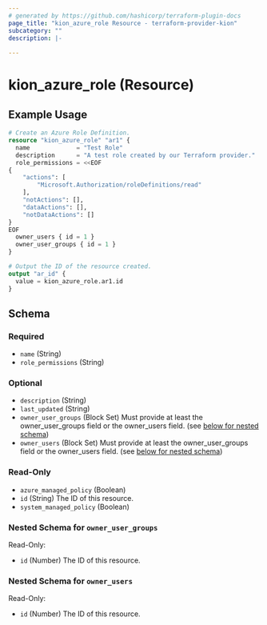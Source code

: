 ```yaml
---
# generated by https://github.com/hashicorp/terraform-plugin-docs
page_title: "kion_azure_role Resource - terraform-provider-kion"
subcategory: ""
description: |-
  
---
```


# kion_azure_role (Resource)



## Example Usage

```terraform
# Create an Azure Role Definition.
resource "kion_azure_role" "ar1" {
  name             = "Test Role"
  description      = "A test role created by our Terraform provider."
  role_permissions = <<EOF
{
    "actions": [
        "Microsoft.Authorization/roleDefinitions/read"
    ],
    "notActions": [],
    "dataActions": [],
    "notDataActions": []
}
EOF
  owner_users { id = 1 }
  owner_user_groups { id = 1 }
}

# Output the ID of the resource created.
output "ar_id" {
  value = kion_azure_role.ar1.id
}
```

<!-- schema generated by tfplugindocs -->
## Schema

### Required

- `name` (String)
- `role_permissions` (String)

### Optional

- `description` (String)
- `last_updated` (String)
- `owner_user_groups` (Block Set) Must provide at least the owner_user_groups field or the owner_users field. (see [below for nested schema](#nestedblock--owner_user_groups))
- `owner_users` (Block Set) Must provide at least the owner_user_groups field or the owner_users field. (see [below for nested schema](#nestedblock--owner_users))

### Read-Only

- `azure_managed_policy` (Boolean)
- `id` (String) The ID of this resource.
- `system_managed_policy` (Boolean)

<a id="nestedblock--owner_user_groups"></a>
### Nested Schema for `owner_user_groups`

Read-Only:

- `id` (Number) The ID of this resource.


<a id="nestedblock--owner_users"></a>
### Nested Schema for `owner_users`

Read-Only:

- `id` (Number) The ID of this resource.
